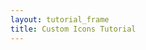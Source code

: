 ```yaml
---
layout: tutorial_frame
title: Custom Icons Tutorial
---
```

<script type="text/javascript" src="eu-countries.js"></script>

<script>
	const map = L.map('map');

	map.createPane('labels');

	// This pane is above markers but below popups
	map.getPane('labels').style.zIndex = 650;

	// Layers in this pane are non-interactive and do not obscure mouse/touch events
	map.getPane('labels').style.pointerEvents = 'none';

	const cartodbAttribution = '&copy; <a href="https://www.openstreetmap.org/copyright">OpenStreetMap</a> contributors, &copy; <a href="https://carto.com/attribution">CARTO</a>';

	const positron = L.tileLayer('https://{s}.basemaps.cartocdn.com/light_nolabels/{z}/{x}/{y}.png', {
		attribution: cartodbAttribution
	}).addTo(map);

	const positronLabels = L.tileLayer('http://{s}.basemaps.cartocdn.com/light_only_labels/{z}/{x}/{y}.png', {
		attribution: cartodbAttribution,
		pane: 'labels'
	}).addTo(map);

	/* global euCountries */
	const geojson = L.geoJson(euCountries).addTo(map);

	geojson.eachLayer((layer) => {
		layer.bindPopup(layer.feature.properties.name);
	});

	map.setView({lat: 47.040182144806664, lng: 9.667968750000002}, 4);
</script>
